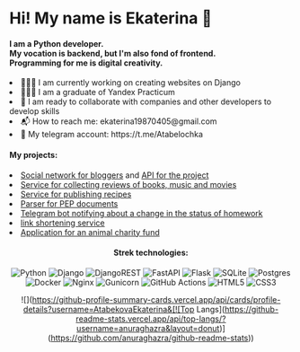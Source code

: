 <h1>Hi! My name is Ekaterina 🙂</h1>

<h4>I am a Python developer.<br>
My vocation is backend, but I'm also fond of frontend.<br>
Programming for me is digital creativity.</h4>

<li> 👩🏻‍💻 I am currently working on creating websites on Django</li>
<li> 👩🏻‍🎓 I am a graduate of Yandex Practicum</li>
<li> 🤝 I am ready to collaborate with companies and other developers to develop skills</li>
<li> 📬 How to reach me: ekaterina19870405@gmail.com</li>
<li> 💬 My telegram account: https://t.me/Atabelochka</li>

<h4>My projects:</h4>
<li>
<a href="https://github.com/AtabekovaEkaterina/hw05_final" target="_blank">Social network for bloggers</a>
and <a href="https://github.com/AtabekovaEkaterina/api_final_yatube" target="_blank">API for the project</a>
</li>
<li>
<a href="https://github.com/AtabekovaEkaterina/yamdb_final" target="_blank">Service for collecting reviews of books, music and movies</a>
</li>
<li>
<a href="https://github.com/AtabekovaEkaterina/foodgram-project-react" target="_blank">Service for publishing recipes</a>
</li>
<li>
<a href="https://github.com/AtabekovaEkaterina/scrapy_parser_pep" target="_blank">Parser for PEP documents</a>
</li>
<li>
<a href="https://github.com/AtabekovaEkaterina/homework_bot" target="_blank">Telegram bot notifying about a change in the status of homework</a>
</li>
<li>
<a href="https://github.com/AtabekovaEkaterina/yacut" target="_blank">link shortening service</a>
</li>
<li>
<a href="https://github.com/AtabekovaEkaterina/QRkot_spreadsheets" target="_blank">
Application for an animal charity fund</a>
</li>


<span align="center">
<h4>Strek technologies:</h4>

![Python](https://img.shields.io/badge/python-3670A0?style=for-the-badge&logo=python&logoColor=ffdd54)
![Django](https://img.shields.io/badge/django-%23092E20.svg?style=for-the-badge&logo=django&logoColor=white)
![DjangoREST](https://img.shields.io/badge/DJANGO-REST-ff1709?style=for-the-badge&logo=django&logoColor=white&color=ff1709&labelColor=gray)
![FastAPI](https://img.shields.io/badge/FastAPI-005571?style=for-the-badge&logo=fastapi)
![Flask](https://img.shields.io/badge/flask-%23000.svg?style=for-the-badge&logo=flask&logoColor=white)
![SQLite](https://img.shields.io/badge/sqlite-%2307405e.svg?style=for-the-badge&logo=sqlite&logoColor=white)
![Postgres](https://img.shields.io/badge/postgres-%23316192.svg?style=for-the-badge&logo=postgresql&logoColor=white)
![Docker](https://img.shields.io/badge/docker-%230db7ed.svg?style=for-the-badge&logo=docker&logoColor=white)
![Nginx](https://img.shields.io/badge/nginx-%23009639.svg?style=for-the-badge&logo=nginx&logoColor=white)
![Gunicorn](https://img.shields.io/badge/gunicorn-%298729.svg?style=for-the-badge&logo=gunicorn&logoColor=white)
![GitHub Actions](https://img.shields.io/badge/github%20actions-%232671E5.svg?style=for-the-badge&logo=githubactions&logoColor=white)
![HTML5](https://img.shields.io/badge/html5-%23E34F26.svg?style=for-the-badge&logo=html5&logoColor=white)
![CSS3](https://img.shields.io/badge/css3-%231572B6.svg?style=for-the-badge&logo=css3&logoColor=white)

</span>


<span align="center">

![](https://github-profile-summary-cards.vercel.app/api/cards/profile-details?username=AtabekovaEkaterina&[![Top Langs](https://github-readme-stats.vercel.app/api/top-langs/?username=anuraghazra&layout=donut)](https://github.com/anuraghazra/github-readme-stats))

</span>
<!--
**AtabekovaEkaterina/AtabekovaEkaterina** is a ✨ _special_ ✨ repository because its `README.md` (this file) appears on your GitHub profile.

Here are some ideas to get you started:

- 🔭 I’m currently working on ...
- 🌱 I’m currently learning ...
- 👯 I’m looking to collaborate on ...
- 🤔 I’m looking for help with ...
- 💬 Ask me about ...
- 📫 How to reach me: ...
- 😄 Pronouns: ...
- ⚡ Fun fact: ...
-->
